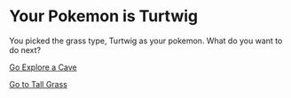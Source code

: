 # Your Pokemon is Turtwig

You picked the grass type, Turtwig as your pokemon. What do you want to do next?

[Go Explore a Cave](cave.md)

[Go to Tall Grass](tall-grass.md)
